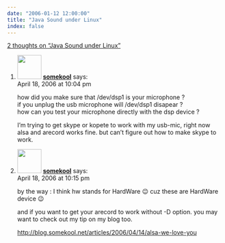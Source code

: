 ```yaml
---
date: "2006-01-12 12:00:00"
title: "Java Sound under Linux"
index: false
---
```


[2 thoughts on &ldquo;Java Sound under Linux&rdquo;](/lemire/blog/2006/01-12-java-sound-under-linux)

<ol class="comment-list">
<li id="comment-3994" class="comment even thread-even depth-1">
<div class="comment-author vcard">
<img alt src="https://secure.gravatar.com/avatar/9a178d98faf33ed9d5fc8348b0c03733?s=56&#038;d=mm&#038;r=g" srcset="https://secure.gravatar.com/avatar/9a178d98faf33ed9d5fc8348b0c03733?s=112&#038;d=mm&#038;r=g 2x" class="avatar avatar-56 photo" height="56" width="56" decoding="async" /> <b class="fn"><a href="http://justbudget.com" class="url" rel="ugc external nofollow">somekool</a></b> <span class="says">says:</span> </div>
<div class="comment-metadata"><time datetime="2006-04-18T22:04:57+00:00">April 18, 2006 at 10:04 pm</time></a> </div>
<div class="comment-content">
<p>how did you make sure that /dev/dsp1 is your microphone ?<br/>
if you unplug the usb microphone will /dev/dsp1 disapear ?<br/>
how can you test your microphone directly with the dsp device ?</p>
<p>I&rsquo;m trying to get skype or kopete to work with my usb-mic, right now alsa and arecord works fine. but can&rsquo;t figure out how to make skype to work.</p>
</div>
</li>
<li id="comment-3995" class="comment odd alt thread-odd thread-alt depth-1">
<div class="comment-author vcard">
<img alt src="https://secure.gravatar.com/avatar/9a178d98faf33ed9d5fc8348b0c03733?s=56&#038;d=mm&#038;r=g" srcset="https://secure.gravatar.com/avatar/9a178d98faf33ed9d5fc8348b0c03733?s=112&#038;d=mm&#038;r=g 2x" class="avatar avatar-56 photo" height="56" width="56" decoding="async" /> <b class="fn"><a href="http://justbudget.com" class="url" rel="ugc external nofollow">somekool</a></b> <span class="says">says:</span> </div>
<div class="comment-metadata"><time datetime="2006-04-18T22:15:39+00:00">April 18, 2006 at 10:15 pm</time></a> </div>
<div class="comment-content">
<p>by the way : I think hw stands for HardWare 😉 cuz these are HardWare device 😉 </p>
<p>and if you want to get your arecord to work without -D option. you may want to check out my tip on my blog too. </p>
<p><a href="http://blog.somekool.net/articles/2006/04/14/alsa-we-love-you" rel="nofollow ugc">http://blog.somekool.net/articles/2006/04/14/alsa-we-love-you</a></p>
</div>
</li>
</ol>
